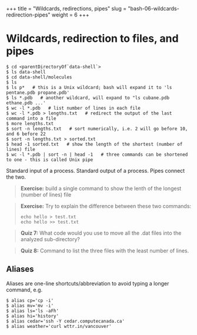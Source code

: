 +++
title = "Wildcards, redirections, pipes"
slug = "bash-06-wildcards-redirection-pipes"
weight = 6
+++

# Wildcards, redirection to files, and pipes

<!-- * open http://bit.ly/bashfile in your browser, it'll download the file bfiles.zip -->
<!-- * unpack bfiles.zip to your Desktop; you should see ~/Desktop/data-shell -->

~~~ {.bash}
$ cd <parentDirectoryOf`data-shell`>
$ ls data-shell
$ cd data-shell/molecules
$ ls
$ ls p*   # this is a Unix wildcard; bash will expand it to 'ls pentane.pdb propane.pdb'
$ ls *.pdb   # another wildcard, will expand to "ls cubane.pdb ethane.pdb ...'
$ wc -l *.pdb   # list number of lines in each file
$ wc -l *.pdb > lengths.txt   # redirect the output of the last command into a file
$ more lengths.txt
$ sort -n lengths.txt   # sort numerically, i.e. 2 will go before 10, and 6 before 22
$ sort -n lengths.txt > sorted.txt
$ head -1 sorted.txt   # show the length of the shortest (number of lines) file
$ wc -l *.pdb | sort -n | head -1   # three commands can be shortened to one - this is called Unix pipe
~~~

Standard input of a process. Standard output of a process. Pipes connect the two.

> **Exercise:** build a single command to show the lenth of the longest (number of lines) file

> **Exercise:** Try to explain the difference between these two commands:
> ~~~ {.bash}
> echo hello > test.txt
> echo hello >> test.txt
> ~~~

> **Quiz 7:** What code would you use to move all the .dat files into the analyzed sub-directory?

> **Quiz 8:** Command to list the three files with the least number of lines.

## Aliases

Aliases are one-line shortcuts/abbreviation to avoid typing a longer command, e.g.

~~~ {.bash}
$ alias cp='cp -i'
$ alias mv='mv -i'
$ alias ls='ls -aFh'
$ alias hi='history'
$ alias cedar='ssh -Y cedar.computecanada.ca'
$ alias weather='curl wttr.in/vancouver'
~~~
